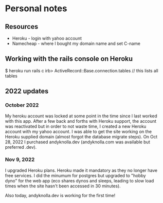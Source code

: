# Personal notes
## Resources
* Heroku - login with yahoo account
* Namecheap - where I bought my domain name and set C-name

## Working with the rails console on Heroku
$ heroku run rails c
irb> ActiveRecord::Base.connection.tables  // this lists all tables

## 2022 updates
### October 2022
My heroku account was locked at some point in the time since I last worked with this app. After a few back and forths with Heroku support, the account was reactivated but in order to not waste time, I created a new Heroku account with my yahoo account. I was able to get the site working on the Heroku supplied domain (almost forgot the database migrate steps). On Oct 28, 2022 I purchased andyknolla.dev (andyknolla.com was available but preferred .dev).

### Nov 9, 2022
I upgraded Heroku plans. Heroku made it mandatory as they no longer have free services. I did the minumum for postgres but upgraded to "hobby dyno" for the web app (eco shares dynos and sleeps, leading to slow load times when the site hasn't been accessed in 30 minutes). 

Also today, andyknolla.dev is working for the first time! 